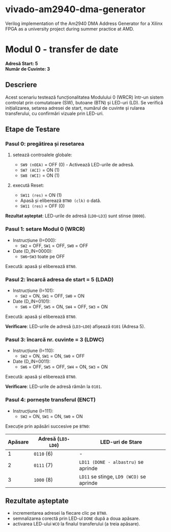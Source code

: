 # vivado-am2940-dma-generator
Verilog implementation of the Am2940 DMA Address Generator for a Xilinx FPGA as a university project during summer practice at AMD.

# Modul 0 - transfer de date  
**Adresă Start: 5**  
**Număr de Cuvinte: 3**

## Descriere  
Acest scenariu testează funcționalitatea Modulului 0 (WRCR) într-un sistem controlat prin comutatoare (SW), butoane (BTN) și LED-uri (LD). Se verifică inițializarea, setarea adresei de start, numărul de cuvinte și rularea transferului, cu confirmări vizuale prin LED-uri.

## Etape de Testare

### Pasul 0: pregătirea și resetarea

1. setează controalele globale:
   - `SW9 (nOEA)` = OFF (0) - Activează LED-urile de adresă.
   - `SW7 (ACI)` = ON (1)
   - `SW8 (WCI)` = ON (1)

2. execută Reset:
   - `SW11 (res)` = ON (1)
   - Apasă și eliberează `BTN0 (clk)` o dată.
   - `SW11 (res)` = OFF (0)

**Rezultat așteptat**: LED-urile de adresă (`LD0`–`LD3`) sunt stinse (`0000`).

### Pasul 1: setare Modul 0 (WRCR)

- Instrucțiune (I=000):
  - `SW2` = OFF, `SW1` = OFF, `SW0` = OFF
- Date (D_IN=0000):
  - `SW6`–`SW3` toate pe OFF

Execută: apasă și eliberează `BTN0`.

### Pasul 2: încarcă adresa de start = 5 (LDAD)

- Instrucțiune (I=101):
  - `SW2` = ON, `SW1` = OFF, `SW0` = ON
- Date (D_IN=0101):
  - `SW6` = OFF, `SW5` = ON, `SW4` = OFF, `SW3` = ON

Execută: apasă și eliberează `BTN0`.

**Verificare**: LED-urile de adresă (`LD3`–`LD0`) afișează `0101` (Adresa 5).

### Pasul 3: încarcă nr. cuvinte = 3 (LDWC)

- Instrucțiune (I=110):
  - `SW2` = ON, `SW1` = ON, `SW0` = OFF
- Date (D_IN=0011):
  - `SW6` = OFF, `SW5` = OFF, `SW4` = ON, `SW3` = ON

Execută: apasă și eliberează `BTN0`.

**Verificare**: LED-urile de adresă rămân la `0101`.

### Pasul 4: pornește transferul (ENCT)

- Instrucțiune (I=111):
  - `SW2` = ON, `SW1` = ON, `SW0` = ON

Execuție prin apăsări succesive pe `BTN0`:

| Apăsare | Adresă (`LD3-LD0`) | LED-uri de Stare                          |
|---------|--------------------|-------------------------------------------|
| 1       | `0110` (6)         | -                                         |
| 2       | `0111` (7)         | `LD11 (DONE - albastru)` se aprinde        |
| 3       | `1000` (8)         | `LD11` se stinge, `LD9 (WCO)` se aprinde   |

## Rezultate așteptate

- incrementarea adresei la fiecare clic pe `BTN0`.
- semnalizarea corectă prin LED-ul `DONE` după a doua apăsare.
- activarea LED-ului `WCO` la finalul transferului (a treia apăsare).



